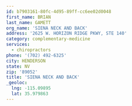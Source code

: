 ```yaml
---
id: b7903161-80fc-4d95-89ff-cc6ee02d0048
first_name: BRIAN
last_name: GAMETT
org_name: 'SIENA NECK AND BACK'
address: '2625 W. HORIZON RIDGE PKWY, STE 140'
category: complementary-medicine
services:
  - chiropractors
phone: '(702) 492-6325'
city: HENDERSON
state: NV
zip: '89052'
title: 'SIENA NECK AND BACK'
_geoloc:
  lng: -115.09895
  lat: 35.979863
---
```

